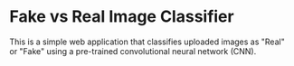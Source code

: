# Fake vs Real Image Classifier

This is a simple web application that classifies uploaded images as "Real" or "Fake" using a pre-trained convolutional neural network (CNN).
